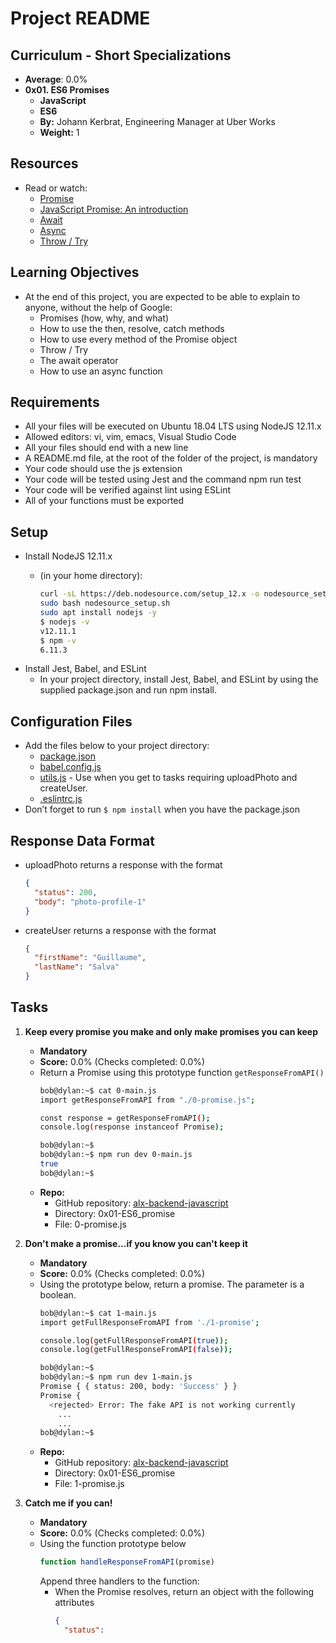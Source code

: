 # Project README

## Curriculum - Short Specializations
- **Average**: 0.0%
- **0x01. ES6 Promises**
  - **JavaScript**
  - **ES6**
  - **By:** Johann Kerbrat, Engineering Manager at Uber Works
  - **Weight:** 1
  

## Resources
- Read or watch:
  - [Promise](https://example.com)
  - [JavaScript Promise: An introduction](https://example.com)
  - [Await](https://example.com)
  - [Async](https://example.com)
  - [Throw / Try](https://example.com)

## Learning Objectives
- At the end of this project, you are expected to be able to explain to anyone, without the help of Google:
  - Promises (how, why, and what)
  - How to use the then, resolve, catch methods
  - How to use every method of the Promise object
  - Throw / Try
  - The await operator
  - How to use an async function

## Requirements
- All your files will be executed on Ubuntu 18.04 LTS using NodeJS 12.11.x
- Allowed editors: vi, vim, emacs, Visual Studio Code
- All your files should end with a new line
- A README.md file, at the root of the folder of the project, is mandatory
- Your code should use the js extension
- Your code will be tested using Jest and the command npm run test
- Your code will be verified against lint using ESLint
- All of your functions must be exported

## Setup
- Install NodeJS 12.11.x
  - (in your home directory):

    ```sh
    curl -sL https://deb.nodesource.com/setup_12.x -o nodesource_setup.sh
    sudo bash nodesource_setup.sh
    sudo apt install nodejs -y
    $ nodejs -v
    v12.11.1
    $ npm -v
    6.11.3
    ```
- Install Jest, Babel, and ESLint
  - In your project directory, install Jest, Babel, and ESLint by using the supplied package.json and run npm install.

## Configuration Files
- Add the files below to your project directory:
  - [package.json](#)
  - [babel.config.js](#)
  - [utils.js](#) - Use when you get to tasks requiring uploadPhoto and createUser.
  - [.eslintrc.js](#)
- Don’t forget to run `$ npm install` when you have the package.json

## Response Data Format
- uploadPhoto returns a response with the format

  ```json
  {
    "status": 200,
    "body": "photo-profile-1"
  }
  ```

- createUser returns a response with the format

  ```json
  {
    "firstName": "Guillaume",
    "lastName": "Salva"
  }
  ```

## Tasks
1. **Keep every promise you make and only make promises you can keep**
   - **Mandatory**
   - **Score:** 0.0% (Checks completed: 0.0%)
   - Return a Promise using this prototype function `getResponseFromAPI()`
     ```sh
     bob@dylan:~$ cat 0-main.js
     import getResponseFromAPI from "./0-promise.js";

     const response = getResponseFromAPI();
     console.log(response instanceof Promise);

     bob@dylan:~$ 
     bob@dylan:~$ npm run dev 0-main.js 
     true
     bob@dylan:~$
     ```
   - **Repo:**
     - GitHub repository: [alx-backend-javascript](#)
     - Directory: 0x01-ES6_promise
     - File: 0-promise.js

2. **Don't make a promise...if you know you can't keep it**
   - **Mandatory**
   - **Score:** 0.0% (Checks completed: 0.0%)
   - Using the prototype below, return a promise. The parameter is a boolean.
     ```sh
     bob@dylan:~$ cat 1-main.js
     import getFullResponseFromAPI from './1-promise';

     console.log(getFullResponseFromAPI(true));
     console.log(getFullResponseFromAPI(false));

     bob@dylan:~$ 
     bob@dylan:~$ npm run dev 1-main.js 
     Promise { { status: 200, body: 'Success' } }
     Promise {
       <rejected> Error: The fake API is not working currently
         ...
         ...
     bob@dylan:~$
     ```
   - **Repo:**
     - GitHub repository: [alx-backend-javascript](#)
     - Directory: 0x01-ES6_promise
     - File: 1-promise.js

3. **Catch me if you can!**
   - **Mandatory**
   - **Score:** 0.0% (Checks completed: 0.0%)
   - Using the function prototype below
     ```javascript
     function handleResponseFromAPI(promise)
     ```
     Append three handlers to the function:
     - When the Promise resolves, return an object with the following attributes
       ```json
       {
         "status": 